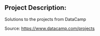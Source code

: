 Project Description:
---
Solutions to the projects from DataCamp

Source: https://www.datacamp.com/projects
